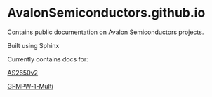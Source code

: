 # AvalonSemiconductors.github.io

Contains public documentation on Avalon Semiconductors projects.

Built using Sphinx

Currently contains docs for:

<a href="avalonsemiconductors.github.io/AS2650/index.html">AS2650v2</a>

<a href="avalonsemiconductors.github.io/GFMPW-1-MULTI/index.html">GFMPW-1-Multi</a>
